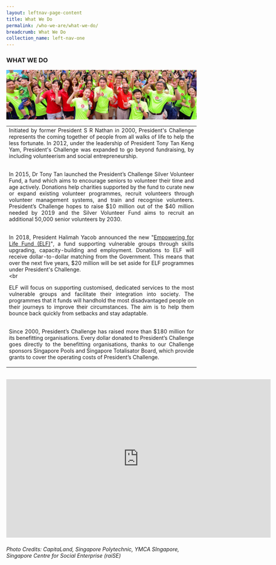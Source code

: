 ```yaml
---
layout: leftnav-page-content
title: What We Do
permalink: /who-we-are/what-we-do/
breadcrumb: What We Do
collection_name: left-nav-one
---
```


### WHAT WE DO
![WhatWeDo_Banner](/images/capita-land.jpg "WhatWeDo Banner")

<table width="100%" cellpadding="10px" cellspacing="10px"><tr><td align="justify">Initiated by former President S R Nathan in 2000, President's Challenge represents the coming together of people from all walks of life to help the less fortunate. In 2012, under the leadership of President Tony Tan Keng Yam, President's Challenge was expanded to go beyond fundraising, by including volunteerism and social entrepreneurship.  <br><br>
  
In 2015, Dr Tony Tan launched the President’s Challenge Silver Volunteer Fund, a fund which aims to encourage seniors to volunteer their time and age actively. Donations help charities supported by the fund to curate new or expand existing volunteer programmes, recruit volunteers through volunteer management systems, and train and recognise volunteers. President’s Challenge hopes to raise $10 million out of the $40 million needed by 2019 and the Silver Volunteer Fund aims to recruit an additional 50,000 senior volunteers by 2030. <br><br>

In 2018, President Halimah Yacob announced the new "<a href="/empowering-for-life-fund/">Empowering for Life Fund (ELF)</a>", a fund supporting vulnerable groups through skills upgrading, capacity-building and employment. Donations to ELF will receive dollar-to-dollar matching from the Government. This means that over the next five years, $20 million will be set aside for ELF programmes under President's Challenge. <br><br

ELF will focus on supporting customised, dedicated services to the most vulnerable groups and facilitate their integration into society. The programmes that it funds will handhold the most disadvantaged people on their journeys to improve their circumstances. The aim is to help them bounce back quickly from setbacks and stay adaptable.
 <br><br>
 
Since 2000, President’s Challenge has raised more than $180 million for its benefitting organisations. Every dollar donated to President’s Challenge goes directly to the benefitting organisations, thanks to our Challenge sponsors Singapore Pools and Singapore Totalisator Board, which provide grants to cover the operating costs of President’s Challenge.</td></tr>
</table>
<br>


<iframe width="700" height="419" src="https://www.youtube.com/embed/9ACQUkFTcpk" frameborder="0" allow="autoplay; encrypted-media" allowfullscreen></iframe>

 
###### Photo Credits: CapitaLand, Singapore Polytechnic, YMCA SIngapore, Singapore Centre for Social Enterprise (raiSE)
 

